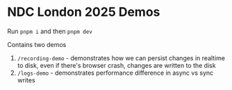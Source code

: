 # NDC London 2025 Demos

Run `pnpm i` and then `pnpm dev`

Contains two demos
1. `/recording-demo` - demonstrates how we can persist changes in realtime to disk, even if there's browser crash, changes are written to the disk
2. `/logs-demo` - demonstrates performance difference in async vs sync writes